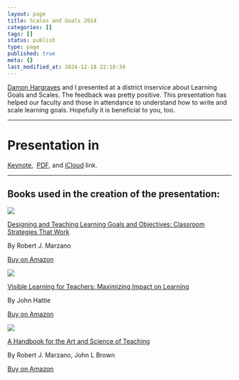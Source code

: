 ```yaml
---
layout: page
title: Scales and Goals 2014
categories: []
tags: []
status: publish
type: page
published: true
meta: {}
last_modified_at: 2024-12-18 22:18:34
---
```


[Damon Hargraves](http://www.damonhargraves.com) and I presented at a district inservice about Learning Goals and Scales. The feedback was pretty positive. This presentation has helped our faculty and those in attendance to understand how to write and scale learning goals. Hopefully it is beneficial to you, too.

---
# Presentation in 
[Keynote](/s/goals-and-scaleskey.zip), 
[PDF](/s/goals-and-scales.pdf), and 
[iCloud](https://www.icloud.com/keynote/AwBWCAESEAl49qDcD1DpOlCEwNFm6ukaKiPRTvLBrinTosd9knhISTEY0p8L5OBN7ACb3Ovm1CIbVDMs1-Sa54YtWgMCUCAQEEIHIMi2jqA-UwxmFla2XN0oYVL0kqQu1S7J72qhULQ0qG#goals_and_scales) link. 























****



## Books used in the creation of the presentation:




























  
[![](http://ecx.images-amazon.com/images/I/51VKMS4IQ9L.jpg)](http://www.amazon.com/Designing-Teaching-Learning-Goals-Objectives/dp/0982259204?SubscriptionId=0ENGV10E9K9QDNSJ5C82&tag=jethrojonesco-20&linkCode=xm2&camp=2025&creative=165953&creativeASIN=0982259204)
    

    
[Designing and Teaching Learning Goals and Objectives: Classroom Strategies That Work](http://www.amazon.com/Designing-Teaching-Learning-Goals-Objectives/dp/0982259204?SubscriptionId=0ENGV10E9K9QDNSJ5C82&tag=jethrojonesco-20&linkCode=xm2&camp=2025&creative=165953&creativeASIN=0982259204)
      
      
By Robert J. Marzano
      
        
[Buy on Amazon](http://www.amazon.com/Designing-Teaching-Learning-Goals-Objectives/dp/0982259204?SubscriptionId=0ENGV10E9K9QDNSJ5C82&tag=jethrojonesco-20&linkCode=xm2&camp=2025&creative=165953&creativeASIN=0982259204)








  
[![](http://ecx.images-amazon.com/images/I/41xJQRlNsKL.jpg)](http://www.amazon.com/Visible-Learning-Teachers-Maximizing-Impact/dp/0415690153?SubscriptionId=0ENGV10E9K9QDNSJ5C82&tag=jethrojonesco-20&linkCode=xm2&camp=2025&creative=165953&creativeASIN=0415690153)
    

    
[Visible Learning for Teachers: Maximizing Impact on Learning](http://www.amazon.com/Visible-Learning-Teachers-Maximizing-Impact/dp/0415690153?SubscriptionId=0ENGV10E9K9QDNSJ5C82&tag=jethrojonesco-20&linkCode=xm2&camp=2025&creative=165953&creativeASIN=0415690153)
      
      
By John Hattie
      
        
[Buy on Amazon](http://www.amazon.com/Visible-Learning-Teachers-Maximizing-Impact/dp/0415690153?SubscriptionId=0ENGV10E9K9QDNSJ5C82&tag=jethrojonesco-20&linkCode=xm2&camp=2025&creative=165953&creativeASIN=0415690153)








  
[![](http://ecx.images-amazon.com/images/I/51KHUrrVvsL.jpg)](http://www.amazon.com/A-Handbook-Art-Science-Teaching/dp/1416608184?SubscriptionId=0ENGV10E9K9QDNSJ5C82&tag=jethrojonesco-20&linkCode=xm2&camp=2025&creative=165953&creativeASIN=1416608184)
    

    
[A Handbook for the Art and Science of Teaching](http://www.amazon.com/A-Handbook-Art-Science-Teaching/dp/1416608184?SubscriptionId=0ENGV10E9K9QDNSJ5C82&tag=jethrojonesco-20&linkCode=xm2&camp=2025&creative=165953&creativeASIN=1416608184)
      
      
By Robert J. Marzano, John L Brown
      
        
[Buy on Amazon](http://www.amazon.com/A-Handbook-Art-Science-Teaching/dp/1416608184?SubscriptionId=0ENGV10E9K9QDNSJ5C82&tag=jethrojonesco-20&linkCode=xm2&camp=2025&creative=165953&creativeASIN=1416608184)
